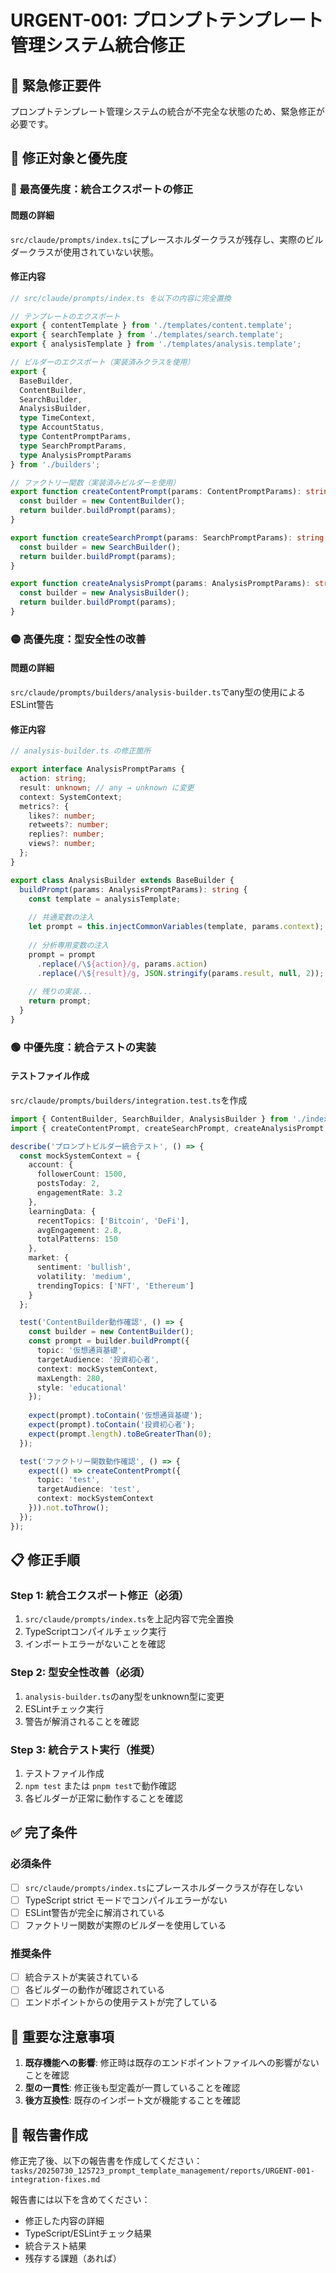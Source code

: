 # URGENT-001: プロンプトテンプレート管理システム統合修正

## 🚨 緊急修正要件
プロンプトテンプレート管理システムの統合が不完全な状態のため、緊急修正が必要です。

## 🎯 修正対象と優先度

### 🔴 最高優先度：統合エクスポートの修正

#### 問題の詳細
`src/claude/prompts/index.ts`にプレースホルダークラスが残存し、実際のビルダークラスが使用されていない状態。

#### 修正内容
```typescript
// src/claude/prompts/index.ts を以下の内容に完全置換

// テンプレートのエクスポート
export { contentTemplate } from './templates/content.template';
export { searchTemplate } from './templates/search.template';
export { analysisTemplate } from './templates/analysis.template';

// ビルダーのエクスポート（実装済みクラスを使用）
export {
  BaseBuilder,
  ContentBuilder,
  SearchBuilder,
  AnalysisBuilder,
  type TimeContext,
  type AccountStatus,
  type ContentPromptParams,
  type SearchPromptParams,
  type AnalysisPromptParams
} from './builders';

// ファクトリー関数（実装済みビルダーを使用）
export function createContentPrompt(params: ContentPromptParams): string {
  const builder = new ContentBuilder();
  return builder.buildPrompt(params);
}

export function createSearchPrompt(params: SearchPromptParams): string {
  const builder = new SearchBuilder();
  return builder.buildPrompt(params);
}

export function createAnalysisPrompt(params: AnalysisPromptParams): string {
  const builder = new AnalysisBuilder();
  return builder.buildPrompt(params);
}
```

### 🟡 高優先度：型安全性の改善

#### 問題の詳細
`src/claude/prompts/builders/analysis-builder.ts`でany型の使用によるESLint警告

#### 修正内容
```typescript
// analysis-builder.ts の修正箇所

export interface AnalysisPromptParams {
  action: string;
  result: unknown; // any → unknown に変更
  context: SystemContext;
  metrics?: {
    likes?: number;
    retweets?: number;
    replies?: number;
    views?: number;
  };
}

export class AnalysisBuilder extends BaseBuilder {
  buildPrompt(params: AnalysisPromptParams): string {
    const template = analysisTemplate;
    
    // 共通変数の注入
    let prompt = this.injectCommonVariables(template, params.context);
    
    // 分析専用変数の注入
    prompt = prompt
      .replace(/\${action}/g, params.action)
      .replace(/\${result}/g, JSON.stringify(params.result, null, 2));
    
    // 残りの実装...
    return prompt;
  }
}
```

### 🟢 中優先度：統合テストの実装

#### テストファイル作成
`src/claude/prompts/builders/integration.test.ts`を作成

```typescript
import { ContentBuilder, SearchBuilder, AnalysisBuilder } from './index';
import { createContentPrompt, createSearchPrompt, createAnalysisPrompt } from '../index';

describe('プロンプトビルダー統合テスト', () => {
  const mockSystemContext = {
    account: {
      followerCount: 1500,
      postsToday: 2,
      engagementRate: 3.2
    },
    learningData: {
      recentTopics: ['Bitcoin', 'DeFi'],
      avgEngagement: 2.8,
      totalPatterns: 150
    },
    market: {
      sentiment: 'bullish',
      volatility: 'medium',
      trendingTopics: ['NFT', 'Ethereum']
    }
  };

  test('ContentBuilder動作確認', () => {
    const builder = new ContentBuilder();
    const prompt = builder.buildPrompt({
      topic: '仮想通貨基礎',
      targetAudience: '投資初心者',
      context: mockSystemContext,
      maxLength: 280,
      style: 'educational'
    });
    
    expect(prompt).toContain('仮想通貨基礎');
    expect(prompt).toContain('投資初心者');
    expect(prompt.length).toBeGreaterThan(0);
  });

  test('ファクトリー関数動作確認', () => {
    expect(() => createContentPrompt({
      topic: 'test',
      targetAudience: 'test',
      context: mockSystemContext
    })).not.toThrow();
  });
});
```

## 📋 修正手順

### Step 1: 統合エクスポート修正（必須）
1. `src/claude/prompts/index.ts`を上記内容で完全置換
2. TypeScriptコンパイルチェック実行
3. インポートエラーがないことを確認

### Step 2: 型安全性改善（必須）
1. `analysis-builder.ts`のany型をunknown型に変更
2. ESLintチェック実行
3. 警告が解消されることを確認

### Step 3: 統合テスト実行（推奨）
1. テストファイル作成
2. `npm test` または `pnpm test`で動作確認
3. 各ビルダーが正常に動作することを確認

## ✅ 完了条件

### 必須条件
- [ ] `src/claude/prompts/index.ts`にプレースホルダークラスが存在しない
- [ ] TypeScript strict モードでコンパイルエラーがない
- [ ] ESLint警告が完全に解消されている
- [ ] ファクトリー関数が実際のビルダーを使用している

### 推奨条件
- [ ] 統合テストが実装されている
- [ ] 各ビルダーの動作が確認されている
- [ ] エンドポイントからの使用テストが完了している

## 🚨 重要な注意事項

1. **既存機能への影響**: 修正時は既存のエンドポイントファイルへの影響がないことを確認
2. **型の一貫性**: 修正後も型定義が一貫していることを確認
3. **後方互換性**: 既存のインポート文が機能することを確認

## 📄 報告書作成

修正完了後、以下の報告書を作成してください：
`tasks/20250730_125723_prompt_template_management/reports/URGENT-001-integration-fixes.md`

報告書には以下を含めてください：
- 修正した内容の詳細
- TypeScript/ESLintチェック結果
- 統合テスト結果
- 残存する課題（あれば）